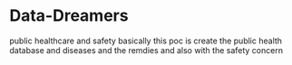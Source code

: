 # Data-Dreamers
public healthcare and safety 
basically this poc is create the public health database and diseases and the remdies and also with the safety concern
